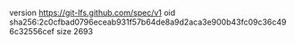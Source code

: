 version https://git-lfs.github.com/spec/v1
oid sha256:2c0cfbad0796eceab931f57b64de8a9d2aca3e900b43fc09c36c496c32556cef
size 2693
